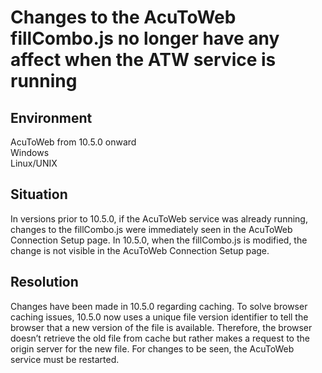 # Changes to the AcuToWeb fillCombo.js no longer have any affect when the ATW service is running
## Environment
AcuToWeb from 10.5.0 onward  
Windows  
Linux/UNIX  

## Situation
In versions prior to 10.5.0, if the AcuToWeb service was already running, changes to the fillCombo.js were immediately seen in the AcuToWeb Connection Setup page. In 10.5.0, when the fillCombo.js is modified, the change is not visible in the AcuToWeb Connection Setup page.  

## Resolution
Changes have been made in 10.5.0 regarding caching. To solve browser caching issues, 10.5.0 now uses a unique file version identifier to tell the browser that a new version of the file is available. Therefore, the browser doesn’t retrieve the old file from cache but rather makes a request to the origin server for the new file. For changes to be seen, the AcuToWeb service must be restarted.  
